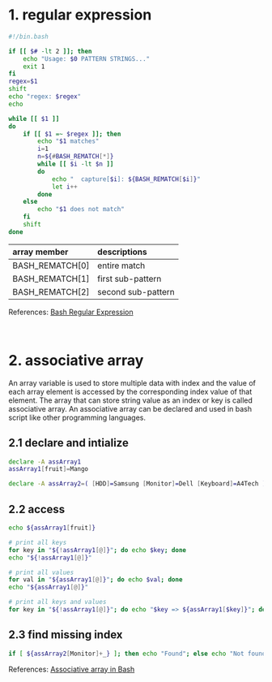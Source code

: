 
# 1. regular expression

```bash
#!/bin.bash

if [[ $# -lt 2 ]]; then
    echo "Usage: $0 PATTERN STRINGS..."
    exit 1
fi
regex=$1
shift
echo "regex: $regex"
echo

while [[ $1 ]]
do
    if [[ $1 =~ $regex ]]; then
        echo "$1 matches"
        i=1
        n=${#BASH_REMATCH[*]}
        while [[ $i -lt $n ]]
        do
            echo "  capture[$i]: ${BASH_REMATCH[$i]}"
            let i++
        done
    else
        echo "$1 does not match"
    fi
    shift
done
```

| array member | descriptions |
| :---  | :---  |
| BASH_REMATCH[0] | entire match |
| BASH_REMATCH[1] | first sub-pattern |
| BASH_REMATCH[2] | second sub-pattern |

References:
[Bash Regular Expression](https://www.linuxjournal.com/content/bash-regular-expressions)

&nbsp;


# 2. associative array

An array variable is used to store multiple data with index and the value of each array element is accessed by the corresponding index value of that element. The array that can store string value as an index or key is called associative array. An associative array can be declared and used in bash script like other programming languages.

## 2.1 declare and intialize

```bash
declare -A assArray1
assArray1[fruit]=Mango

declare -A assArray2=( [HDD]=Samsung [Monitor]=Dell [Keyboard]=A4Tech )
```

## 2.2 access

```bash
echo ${assArray1[fruit]}

# print all keys
for key in "${!assArray1[@]}"; do echo $key; done
echo "${!assArray1[@]}"

# print all values
for val in "${assArray1[@]}"; do echo $val; done
echo "${assArray1[@]}"

# print all keys and values
for key in "${!assArray1[@]}"; do echo "$key => ${assArray1[$key]}"; done
```

## 2.3 find missing index

```bash
if [ ${assArray2[Monitor]+_} ]; then echo "Found"; else echo "Not found"; fi
```

References:
[Associative array in Bash](https://linuxhint.com/associative_array_bash/)

&nbsp;
